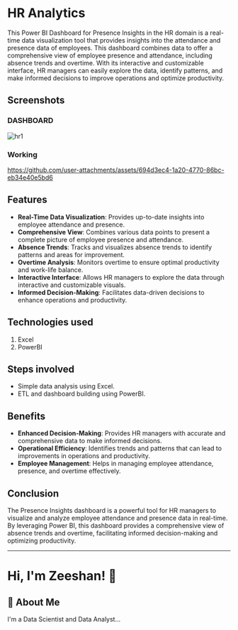 # HR Analytics
This Power BI Dashboard for Presence Insights in the HR domain is a real-time data visualization tool that provides insights into the attendance and presence data of employees. This dashboard combines data to offer a comprehensive view of employee presence and attendance, including absence trends and overtime. With its interactive and customizable interface, HR managers can easily explore the data, identify patterns, and make informed decisions to improve operations and optimize productivity.

## Screenshots
### DASHBOARD

![hr1](https://github.com/user-attachments/assets/dc2b1385-0696-47c3-ab73-6ece55ff6558)

### Working

https://github.com/user-attachments/assets/694d3ec4-1a20-4770-86bc-eb34e40e5bd6

## Features
* **Real-Time Data Visualization**: Provides up-to-date insights into employee attendance and presence.
* **Comprehensive View**: Combines various data points to present a complete picture of employee presence and attendance.
* **Absence Trends**: Tracks and visualizes absence trends to identify patterns and areas for improvement.
* **Overtime Analysis**: Monitors overtime to ensure optimal productivity and work-life balance.
* **Interactive Interface**: Allows HR managers to explore the data through interactive and customizable visuals.
* **Informed Decision-Making**: Facilitates data-driven decisions to enhance operations and productivity.

## Technologies used
1) Excel
4) PowerBI

## Steps involved
* Simple data analysis using Excel.
* ETL and dashboard building using PowerBI.

## Benefits
* **Enhanced Decision-Making**: Provides HR managers with accurate and comprehensive data to make informed decisions.
* **Operational Efficiency**: Identifies trends and patterns that can lead to improvements in operations and productivity.
* **Employee Management**: Helps in managing employee attendance, presence, and overtime effectively.

## Conclusion

The Presence Insights dashboard is a powerful tool for HR managers to visualize and analyze employee attendance and presence data in real-time. By leveraging Power BI, this dashboard provides a comprehensive view of absence trends and overtime, facilitating informed decision-making and optimizing productivity.

---
# Hi, I'm Zeeshan! 👋
## 🚀 About Me
I'm a Data Scientist and Data Analyst...
